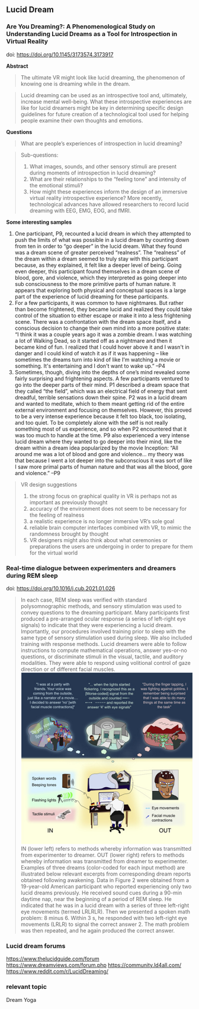 ## Lucid Dream

### Are You Dreaming?: A Phenomenological Study on Understanding Lucid Dreams as a Tool for Introspection in Virtual Reality

doi: https://doi.org/10.1145/3173574.3173917

**Abstract**
> The ultimate VR might look like lucid dreaming, the phenomenon of knowing one is dreaming while in the dream. 

> Lucid dreaming can be used as an introspective tool and, ultimately, increase mental well-being. What these introspective experiences are like for lucid dreamers might be key in determining specific design guidelines for future creation of a technological tool used for helping people examine their own thoughts and emotions.

**Questions**
> What  are  people’s  experiences  of introspection in lucid dreaming?

> Sub-questions: 
> 1.  What  images,  sounds,  and  other  sensory  stimuli  are present during moments of introspection in lucid dreaming? 
> 2.  What  are  their  relationships  to  the  “feeling  tone”  and intensity of the emotional stimuli? 
> 3.  How  might  these  experiences  inform  the  design  of  an immersive virtual reality introspective experience? 
> More recently, technological  advances  have allowed  researchers to record lucid dreaming with EEG, EMG, EOG, and fMRI.

**Some interesting samples**
1. One participant, P9, recounted a lucid dream in  which they  attempted  to push  the limits of what was possible in a lucid dream by counting down from ten in order to “go  deeper” in the  lucid dream.  What they found was a dream scene of greater perceived   “realness”. The “realness” of the dream within a dream seemed to truly stay with  this participant because, as they explained,  it  felt like  a  deeper  level  of  being.  Going  even  deeper,  this participant  found  themselves  in  a  dream  scene  of  blood, gore, and  violence, which they  interpreted as going deeper into  sub  consciousness  to  the  more  primitive  parts  of human  nature. It  appears  that  exploring both  physical  and conceptual spaces is a large  part of the  experience of lucid dreaming for these participants. 
2. For a  few participants, it was common to  have  nightmares.  But  rather  than  become  frightened, they  became lucid  and  realized they  could  take  control of the  situation  to  either  escape  or  make  it  into  a  less frightening  scene.  There  was  a  confrontation  with  the dream space itself, and a conscious decision to change their own mind into a more positive state: “I  think  it  was  a  couple  years  ago  it  was  a  zombie dream.  I  was  watching  a  lot  of  Walking  Dead,  so  it started  off  as a nightmare  and  then it  became kind  of fun. I realized that I could hover above it and I wasn't in danger  and  I  could  kind  of  watch  it  as  if  it  was happening – like sometimes the dreams turn into kind of like  I'm  watching  a  movie  or  something.  It's entertaining and I don't want to wake up.” –P4 
3. Sometimes,  though,  diving  into  the depths  of  one’s  mind  revealed  some fairly surprising  and frightening aspects.  A few  participants  ventured to  go into the deeper parts  of their mind.  P1 described a dream space that they called “the field”, which was an electrical field of energy  that  sent  dreadful,  terrible  sensations  down  their spine.  P2  was  in  a  lucid  dream  and  wanted  to  meditate, which  to  them  meant  getting  rid  of  the  entire  external environment  and  focusing  on  themselves.  However,  this proved to be a  very  intense experience  because  it  felt  too black, too isolating, and too quiet. To be completely  alone with the self is not really something most of us experience, and so when P2 encountered that it was too much to handle at the time.  P9 also experienced a very  intense lucid dream where  they  wanted  to  go  deeper  into  their mind, like  the dream  within  a  dream  idea  popularized  by  the  movie Inception: “All  around  me  was  a  lot  of  blood  and  gore  and violence…  my  theory  was  that  because  I  went  a  lot deeper  into  the  subconscious  it was sort  of like I  saw more primal parts of human nature and that was all the blood, gore and violence.” –P9
> VR design suggestions
> 1. the strong focus on graphical  quality  in  VR  is  perhaps  not  as  important  as previously thought
> 2. accuracy of  the environment  does  not  seem  to  be  necessary  for  the feeling  of  realness 
> 3. a  realistic experience is no longer immersive VR’s sole goal
> 4. reliable brain  computer interfaces  combined  with VR, to mimic the randomness brought by thought
> 5. VR designers might also think about what ceremonies or preparations  the  users  are  undergoing  in  order  to  prepare for  them  for the  virtual  world









### Real-time dialogue between experimenters and dreamers during REM sleep

doi: https://doi.org/10.1016/j.cub.2021.01.026

> In each case, REM sleep was verified with standard polysomnographic methods, and sensory stimulation was used to convey questions to the dreaming participant. Many participants first produced a pre-arranged ocular response (a series of left-right eye signals) to indicate that they were experiencing a lucid dream. Importantly, our procedures involved training prior to sleep with the same type of sensory stimulation used during sleep. We also included training with response methods. 
> Lucid dreamers were able to follow instructions to compute mathematical operations, answer yes-or-no questions, or discriminate stimuli in the visual, tactile, and auditory modalities. They were able to respond using volitional control of gaze direction or of different facial muscles.
![experimentalSettings](./image/lucidDreamExperimentalSettings.jpg)
>IN (lower left) refers to methods whereby information was transmitted from experimenter to dreamer. OUT (lower right) refers to methods whereby information was transmitted from dreamer to experimenter. Examples of three dreams (color-coded for each input method) are illustrated below relevant excerpts from corresponding dream reports obtained following awakening. 
> Data in Figure 2 were obtained from a 19-year-old American participant who reported experiencing only two lucid dreams previously. He received sound cues during a 90-min daytime nap, near the beginning of a period of REM sleep. He indicated that he was in a lucid dream with a series of three left-right eye movements (termed LRLRLR). Then we presented a spoken math problem: 8 minus 6. Within 3 s, he responded with two left-right eye movements (LRLR) to signal the correct answer 2. The math problem was then repeated, and he again produced the correct answer.


### Lucid dream forums
https://www.thelucidguide.com/forum
https://www.dreamviews.com/forum.php
https://community.ld4all.com/
https://www.reddit.com/r/LucidDreaming/


### relevant topic
Dream Yoga